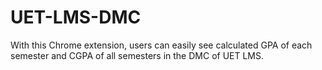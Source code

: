 # UET-LMS-DMC
With this Chrome extension, users can easily see calculated GPA of each semester and CGPA of all semesters in the DMC of UET LMS.
